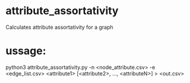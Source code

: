 # attribute_assortativity
Calculates attribute assortativity for a graph

# ussage:
python3 attribute_assortativity.py -n \<node_attribute.csv\> -e \<edge_list.csv\> \<attribute1\> \[\<attribute2\>, ..., \<attributeN\>\] > \<out.csv\>
